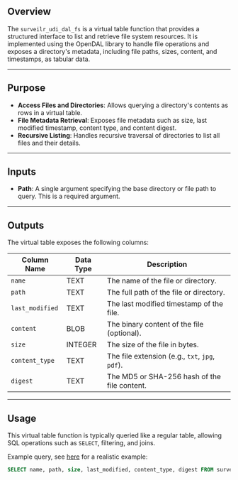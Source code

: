 ## Overview
The `surveilr_udi_dal_fs` is a virtual table function that provides a structured interface to list and retrieve file system resources. It is implemented using the OpenDAL library to handle file operations and exposes a directory's metadata, including file paths, sizes, content, and timestamps, as tabular data.

---

## Purpose
- **Access Files and Directories**: Allows querying a directory's contents as rows in a virtual table.
- **File Metadata Retrieval**: Exposes file metadata such as size, last modified timestamp, content type, and content digest.
- **Recursive Listing**: Handles recursive traversal of directories to list all files and their details.

---

## Inputs
- **Path**: A single argument specifying the base directory or file path to query. This is a required argument.

---

## Outputs
The virtual table exposes the following columns:

| Column Name       | Data Type | Description                                         |
|--------------------|-----------|-----------------------------------------------------|
| `name`            | TEXT      | The name of the file or directory.                 |
| `path`            | TEXT      | The full path of the file or directory.            |
| `last_modified`   | TEXT      | The last modified timestamp of the file.           |
| `content`         | BLOB      | The binary content of the file (optional).         |
| `size`            | INTEGER   | The size of the file in bytes.                     |
| `content_type`    | TEXT      | The file extension (e.g., `txt`, `jpg`, `pdf`).    |
| `digest`          | TEXT      | The MD5 or SHA-256 hash of the file content.       |

---

## Usage

This virtual table function is typically queried like a regular table, allowing SQL operations such as `SELECT`, filtering, and joins.

Example query, see [here](https://github.com/surveilr/www.surveilr.com/blob/main/lib/assurance/opendal_integration_test.ts) for a realistic example:
```sql
SELECT name, path, size, last_modified, content_type, digest FROM surveilr_udi_dal_fs('/path/to/directory');
```